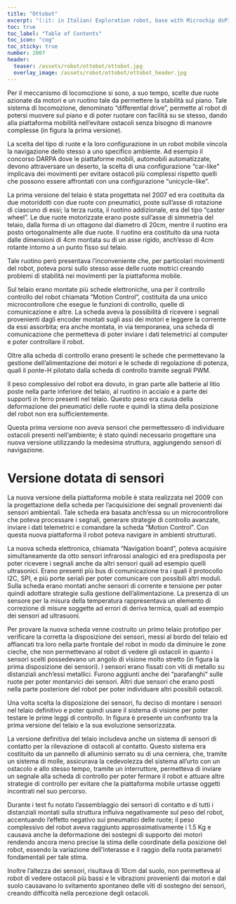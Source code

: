 ```yaml
---
title: "Ottobot"
excerpt: "(:it: in Italian) Exploration robot, base with Microchip dsPIC"
toc: true
toc_label: "Table of Contents"
toc_icon: "cog"
toc_sticky: true
number: 2007
header:
  teaser: /assets/robot/ottobot/ottobot.jpg
  overlay_image: /assets/robot/ottobot/ottobot_header.jpg
---
```


Per il meccanismo di locomozione si sono, a suo tempo, scelte due ruote azionate da motori e un ruotino tale da permettere la stabilità sul piano. Tale sistema di locomozione, denominato “differential drive”, permette al robot di potersi muovere sul piano e di poter ruotare con facilità su se stesso, dando alla piattaforma mobilità nell’evitare ostacoli senza bisogno di manovre complesse (in figura la prima versione).

La scelta del tipo di ruote e la loro configurazione in un robot mobile vincola la navigazione dello stesso a uno specifico ambiente. Ad esempio il concorso DARPA dove le piattaforme mobili, automobili automatizzate, devono attraversare un deserto, la scelta di una configurazione “car-like” implicava dei movimenti per evitare ostacoli più complessi rispetto quelli che possono essere affrontati con una configurazione “unicycle-like”.

La prima versione del telaio è stata progettata nel 2007 ed era costituita da due motoridotti con due ruote con pneumatici, poste sull’asse di rotazione di ciascuno di essi; la terza ruota, il ruotino addizionale, era del tipo “caster wheel”. Le due ruote motorizzate erano poste sull’asse di simmetria del telaio, dalla forma di un ottagono dal diametro di 20cm, mentre il ruotino era posto ortogonalmente alle due ruote. Il ruotino era costituito da una ruota dalle dimensioni di 4cm montata su di un asse rigido, anch’esso di 4cm rotante intorno a un punto fisso sul telaio.

Tale ruotino però presentava l’inconveniente che, per particolari movimenti del robot, poteva porsi sullo stesso asse delle ruote motrici creando problemi di stabilità nei movimenti per la piattaforma mobile.

Sul telaio erano montate più schede elettroniche, una per il controllo controllo del robot chiamata “Motion Control”, costituita da una unico microcontrollore che esegue le funzioni di controllo, quelle di comunicazione e altre. La scheda aveva la possibilità di ricevere i segnali provenienti dagli encoder montati sugli assi dei motori e leggere la corrente da essi assorbita; era anche montata, in via temporanea, una scheda di comunicazione che permetteva di poter inviare i dati telemetrici al computer e poter controllare il robot.

Oltre alla scheda di controllo erano presenti le schede che permettevano la gestione dell’alimentazione dei motori e le schede di regolazione di potenza, quali il ponte-H pilotato dalla scheda di controllo tramite segnali PWM.

Il peso complessivo del robot era dovuto, in gran parte alle batterie al litio poste nella parte inferiore del telaio, al ruotino in acciaio e a parte dei supporti in ferro presenti nel telaio. Questo peso era causa della deformazione dei pneumatici delle ruote e quindi la stima della posizione del robot non era sufficientemente.

Questa prima versione non aveva sensori che permettessero di individuare ostacoli presenti nell’ambiente; è stato quindi necessario progettare una nuova versione utilizzando la medesima struttura, aggiungendo sensori di navigazione.

# Versione dotata di sensori

La nuova versione della piattaforma mobile è stata realizzata nel 2009 con la progettazione della scheda per l’acquisizione dei segnali provenienti dai sensori ambientali. Tale scheda era basata anch’essa su un microcontrollore che poteva processare i segnali, generare strategie di controllo avanzate, inviare i dati telemetrici e comandare la scheda “Motion Control”. Con questa nuova piattaforma il robot poteva navigare in ambienti strutturati.

La nuova scheda elettronica, chiamata “Navigation board”, poteva acquisire simultaneamente da otto sensori infrarossi analogici ed era predisposta per poter ricevere i segnali anche da altri sensori quali ad esempio quelli ultrasonici. Erano presenti più bus di comunicazione tra i quali il protocollo I2C, SPI, e più porte seriali per poter comunicare con possibili altri moduli. Sulla scheda erano montati anche sensori di corrente e tensione per poter quindi adottare strategie sulla gestione dell’alimentazione. La presenza di un sensore per la misura della temperatura rappresentava un elemento di correzione di misure soggette ad errori di deriva termica, quali ad esempio dei sensori ad ultrasuoni.

Per provare la nuova scheda venne costruito un primo telaio prototipo per verificare la corretta la disposizione dei sensori, messi al bordo del telaio ed affiancati tra loro nella parte frontale del robot in modo da diminuire le zone cieche, che non permettevano al robot di vedere gli ostacoli in quanto i sensori scelti possedevano un angolo di visione molto stretto (in figura la prima disposizione dei sensori). I sensori erano fissati con viti di metallo su distanziali anch’essi metallici. Furono aggiunti anche dei “parafanghi” sulle ruote per poter montarvici dei sensori. Altri due sensori che erano posti nella parte posteriore del robot per poter individuare altri possibili ostacoli.

Una volta scelta la disposizione dei sensori, fu deciso di montare i sensori nel telaio definitivo e poter quindi usare il sistema di visione per poter testare le prime leggi di controllo. In figura è presente un confronto tra la prima versione del telaio e la sua evoluzione sensorizzata.

La versione definitiva del telaio includeva anche un sistema di sensori di contatto per la rilevazione di ostacoli al contatto. Questo sistema era costituito da un pannello di alluminio serrato su di una cerniera, che, tramite un sistema di molle, assicurava la cedevolezza del sistema all’urto con un ostacolo e allo stesso tempo, tramite un interruttore, permetteva di inviare un segnale alla scheda di controllo per poter fermare il robot e attuare altre strategie di controllo per evitare che la piattaforma mobile urtasse oggetti incontrati nel suo percorso.



Durante i test fu notato l’assemblaggio dei sensori di contatto e di tutti i distanziali montati sulla struttura influiva negativamente sul peso del robot, accentuando l’effetto negativo sui pneumatici delle ruote; il peso complessivo del robot aveva raggiunto approssimativamente i 1.5 Kg e causava anche la deformazione dei sostegni di supporto dei motori rendendo ancora meno precise la stima delle coordinate della posizione del robot, essendo la variazione dell’interasse e il raggio della ruota parametri fondamentali per tale stima.

Inoltre l’altezza dei sensori, risultava di 10cm dal suolo, non permetteva al robot di vedere ostacoli più bassi e le vibrazioni provenienti dai motori e dal suolo causavano lo svitamento spontaneo delle viti di sostegno dei sensori, creando difficoltà nella percezione degli ostacoli.